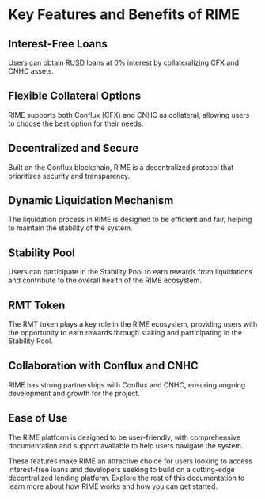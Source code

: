 # Key Features and Benefits of RIME

## Interest-Free Loans
Users can obtain RUSD loans at 0% interest by collateralizing CFX and CNHC assets.

## Flexible Collateral Options
RIME supports both Conflux (CFX) and CNHC as collateral, allowing users to choose the best option for their needs.

## Decentralized and Secure
Built on the Conflux blockchain, RIME is a decentralized protocol that prioritizes security and transparency.

## Dynamic Liquidation Mechanism
The liquidation process in RIME is designed to be efficient and fair, helping to maintain the stability of the system.

## Stability Pool
Users can participate in the Stability Pool to earn rewards from liquidations and contribute to the overall health of the RIME ecosystem.

## RMT Token
The RMT token plays a key role in the RIME ecosystem, providing users with the opportunity to earn rewards through staking and participating in the Stability Pool.

## Collaboration with Conflux and CNHC
RIME has strong partnerships with Conflux and CNHC, ensuring ongoing development and growth for the project.

## Ease of Use
The RIME platform is designed to be user-friendly, with comprehensive documentation and support available to help users navigate the system.

These features make RIME an attractive choice for users looking to access interest-free loans and developers seeking to build on a cutting-edge decentralized lending platform. Explore the rest of this documentation to learn more about how RIME works and how you can get started.
